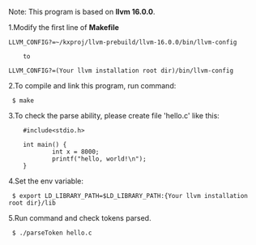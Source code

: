 Note: This program is based on **llvm 16.0.0**.

1.Modify the first line of **Makefile**

```
LLVM_CONFIG?=~/kxproj/llvm-prebuild/llvm-16.0.0/bin/llvm-config

	to

LLVM_CONFIG?=(Your llvm installation root dir)/bin/llvm-config
```

2.To compile and link this program, run command:

```
 $ make
```

3.To check the parse ability, please create file 'hello.c' like this:

```
	#include<stdio.h>

	int main() {
        	int x = 8000;
        	printf("hello, world!\n");
	}
```

4.Set the env variable:

```
 $ export LD_LIBRARY_PATH=$LD_LIBRARY_PATH:{Your llvm installation root dir}/lib
```

5.Run command and check tokens parsed.

```
 $ ./parseToken hello.c
```

